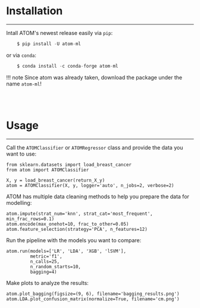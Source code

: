 
# Installation
-----------------

Intall ATOM's newest release easily via `pip`:

```Python
	$ pip install -U atom-ml
```

or via `conda`:

```Python
	$ conda install -c conda-forge atom-ml
```

!!! note
    Since atom was already taken, download the package under the name `atom-ml`!

<br><br>

# Usage
-----------------

Call the `ATOMClassifier` or `ATOMRegressor` class and provide the data you want to use:  

    from sklearn.datasets import load_breast_cancer
    from atom import ATOMClassifier
    
    X, y = load_breast_cancer(return_X_y)
    atom = ATOMClassifier(X, y, logger='auto', n_jobs=2, verbose=2)

ATOM has multiple data cleaning methods to help you prepare the data for modelling:

    atom.impute(strat_num='knn', strat_cat='most_frequent', min_frac_rows=0.1)  
    atom.encode(max_onehot=10, frac_to_other=0.05)  
    atom.feature_selection(strategy='PCA', n_features=12)

Run the pipeline with the models you want to compare:

    atom.run(models=['LR', 'LDA', 'XGB', 'lSVM'],
             metric='f1',
             n_calls=25,
             n_random_starts=10,
             bagging=4)

Make plots to analyze the results: 

	atom.plot_bagging(figsize=(9, 6), filename='bagging_results.png')  
	atom.LDA.plot_confusion_matrix(normalize=True, filename='cm.png')
